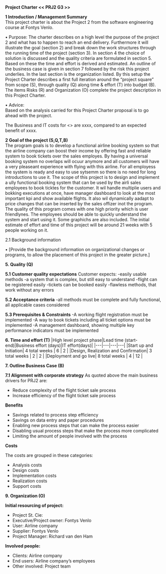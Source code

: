 **Project Charter << PRJ2 G3 >>**

**1	Introduction / Management Summary**<br>
This project charter is about the Project 2 from the software engineering course at Fontys Venlo.

•	Purpose: 
The charter describes on a high level the purpose of the project 2 and what has to happen to reach an end delivery. Furthermore it will illustrate the goal (section 2) and break down the work structures through the running time of the project (section 3). In section 4 the choice of solution is discussed and the quality criteria are formulated in section 5. Based on these the time and effort is derived and estimated. An outline of the business case is given in section 7 followed by the risk this project underlies. In the last section is the organization listed.
By this setup the Project Charter describes a first full iteration around the “project square” from scope (S), through quality (Q) along time & effort (T) into budget (B). The items Risks (R) and Organization (O) complete the project description in this Project Charter.

•	Advice:  
Based on the analysis carried for this Project Charter proposal is to go ahead with the project.

The Business and IT costs for <<PRJ G3>> are xxxx, compared to an expected benefit of xxxx.


**2	Goal of the project (S,Q,T,B)**<br>
The program goals is to develop a functional airline booking system so that the airline company can boost their income by offering fast and reliable system to book tickets over the sales employes. By having a universal booking system no overlaps will ocuur anymore and all customers will have a very pleaseant experience with flying with this airline. For all  employess the system is ready and easy to use sytsemm so there is no need for long introductions to use it.
The scope of this project is to design and implement a ully functional booking system that can be used by the airli sales employees to book ticktes for the customer. It wil handle multiplie users and bokking executions at once, have   manager dashboard to look at the most important kpi and show available flights. It also wil dynamically aadapt to price changes that can be inserted by the sales offizer inot the program.
The quality of this program comes with one high priority which is user friendlynes. The employees should be able to quickly understand the system and start using it. Some graphichs are also included.
The initial estimate of effort and time of this project will be around 21 weeks with 5 people working on it.

2.1	Background information

•	[Provide the background information on organizational changes or programs, to allow the placement of this project in the greater picture.]





**5. Quality (Q)**

**5.1 Customer quality expectations**
Customer expects:
-easily usable methods
-a system that is complex, but still easy to understand
-flight can be registered easily
-tickets can be booked easily
-flawless methods, that work without any errors

**5.2 Acceptance criteria**
-all methods must be complete and fully functional, all applicable cases considered

**5.3 Prerequisites & Constraints**
-A working flight registration must be implemented
-A way to book tickets including all ticket options must be implemented
-A management dashboard, showing multiple key performance indicators must be implemented

**6. Time and effort (T)**
|High level project phase|Lead time (start-end)|Business effort (days)|IT effort(days)|
|---|---|---|---|
|Start up and Initiation| 4 total weeks | 6 | 2 |
|Design, Realization and Confirmation| 3 total weeks | 2 | 2 |
|Deployment and go live| 8 total weeks | 4 | 12 |

**7.	Outline Business Case (B)**

**7.1	Alignment with corporate strategy**
As quoted above the main business drivers for PRJ2 are:
-	Reduce complexity of the flight ticket sale process
-	Increase efficiency of the flight ticket sale process

**Benefits**
- Savings related to process step efficiency
- Savings on data entry and paper procedures
-	Enabling new process steps that can make the process easier
-	Disabling usual process steps that make the process more complicated
-	Limiting the amount of people involved with the process
 
**Costs**

The costs are grouped in these categories: 
- Analysis costs
- Design costs
- Implementation costs
- Realization costs
- Support costs

**9.	Organization (O)**

**Initial resourcing of project:**
-	Project St. Cie:
-	Executive/Project owner:	Fontys Venlo
-	User:	Airline company
-	Supplier: Fontys Venlo
-	Project Manager:	Richard van den Ham

**Involved people:**
-	Clients:	Airline company
-	End users: Airline company’s employees
-	Other involved: Project team
